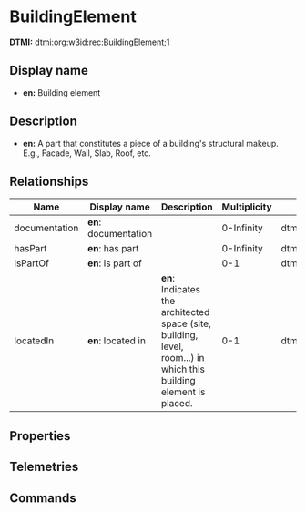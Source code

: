 # BuildingElement
**DTMI:** dtmi:org:w3id:rec:BuildingElement;1
## Display name
- **en:** Building element
## Description
- **en:** A part that constitutes a piece of a building's structural makeup. E.g., Facade, Wall, Slab, Roof, etc.
## Relationships
|Name|Display name|Description|Multiplicity|Target|Properties|
|-|-|-|-|-|-|
|documentation|**en**: documentation||0-Infinity|dtmi:org:w3id:rec:Document;1|
|hasPart|**en**: has part||0-Infinity|dtmi:org:w3id:rec:BuildingElement;1|
|isPartOf|**en**: is part of||0-1|dtmi:org:w3id:rec:BuildingElement;1|
|locatedIn|**en**: located in|**en**: Indicates the architected space (site, building, level, room...) in which this building element is placed.|0-1|dtmi:org:w3id:rec:Architecture;1|
## Properties
## Telemetries
## Commands
